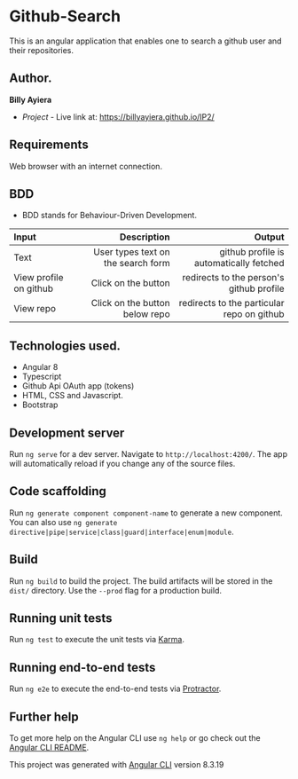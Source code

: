 # Github-Search
This is an angular application that enables one to search a github user and their repositories.
## Author.
**Billy Ayiera**
 - *Project* - Live link at: https://billyayiera.github.io/IP2/

## Requirements
Web browser with an internet connection.

## BDD
*  BDD stands for Behaviour-Driven Development.

 | Input | Description| Output |
 |:---    | ---: | ---: |
 | Text | User types text on the search form | github profile is automatically fetched |   
 | View profile on github | Click on the button | redirects to the person's github profile |
 | View repo | Click on the button below repo |  redirects to the particular repo on github |

## Technologies used.
* Angular 8
* Typescript
* Github Api OAuth app (tokens)
* HTML, CSS and Javascript.
* Bootstrap

## Development server

Run `ng serve` for a dev server. Navigate to `http://localhost:4200/`. The app will automatically reload if you change any of the source files.

## Code scaffolding

Run `ng generate component component-name` to generate a new component. You can also use `ng generate directive|pipe|service|class|guard|interface|enum|module`.

## Build

Run `ng build` to build the project. The build artifacts will be stored in the `dist/` directory. Use the `--prod` flag for a production build.

## Running unit tests

Run `ng test` to execute the unit tests via [Karma](https://karma-runner.github.io).

## Running end-to-end tests

Run `ng e2e` to execute the end-to-end tests via [Protractor](http://www.protractortest.org/).

## Further help

To get more help on the Angular CLI use `ng help` or go check out the [Angular CLI README](https://github.com/angular/angular-cli/blob/master/README.md).

This project was generated with [Angular CLI](https://github.com/angular/angular-cli) version 8.3.19
